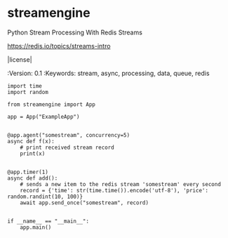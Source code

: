 # streamengine

Python Stream Processing With Redis Streams

https://redis.io/topics/streams-intro

|license|

:Version: 0.1
:Keywords: stream, async, processing, data, queue, redis


    import time
    import random

    from streamengine import App

    app = App("ExampleApp")


    @app.agent("somestream", concurrency=5)
    async def f(x):
        # print received stream record
        print(x)


    @app.timer(1)
    async def add():
        # sends a new item to the redis stream 'somestream' every second
        record = {'time': str(time.time()).encode('utf-8'), 'price': random.randint(10, 100)}
        await app.send_once("somestream", record)


    if __name__ == "__main__":
        app.main()

